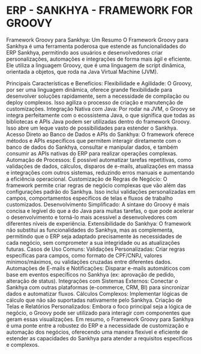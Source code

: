 <h1>ERP - SANKHYA - FRAMEWORK FOR GROOVY</h1>

Framework Groovy para Sankhya: Um Resumo
O Framework Groovy para Sankhya é uma ferramenta poderosa que estende as funcionalidades do ERP Sankhya, permitindo aos usuários e desenvolvedores criar personalizações, automações e integrações de forma mais ágil e eficiente. Ele utiliza a linguagem Groovy, que é uma linguagem de script dinâmica, orientada a objetos, que roda na Java Virtual Machine (JVM).

Principais Características e Benefícios:
Flexibilidade e Agilidade: O Groovy, por ser uma linguagem dinâmica, oferece grande flexibilidade para desenvolver soluções rapidamente, sem a necessidade de compilação ou deploy complexos. Isso agiliza o processo de criação e manutenção de customizações.
Integração Nativa com Java: Por rodar na JVM, o Groovy se integra perfeitamente com o ecossistema Java, o que significa que todas as bibliotecas e APIs Java podem ser utilizadas dentro do framework Groovy. Isso abre um leque vasto de possibilidades para estender o Sankhya.
Acesso Direto ao Banco de Dados e APIs do Sankhya: O framework oferece métodos e APIs específicos que permitem interagir diretamente com o banco de dados do Sankhya, consultar e manipular dados, e também consumir as APIs nativas do ERP para realizar operações complexas.
Automação de Processos: É possível automatizar tarefas repetitivas, como validações de dados, cálculos, disparos de e-mails, atualizações em massa e integrações com outros sistemas, reduzindo erros manuais e aumentando a eficiência operacional.
Customização de Regras de Negócio: O framework permite criar regras de negócio complexas que vão além das configurações padrão do Sankhya. Isso inclui validações personalizadas em campos, comportamentos específicos de telas e fluxos de trabalho customizados.
Desenvolvimento Simplificado: A sintaxe do Groovy é mais concisa e legível do que a do Java para muitas tarefas, o que pode acelerar o desenvolvimento e torná-lo mais acessível a desenvolvedores com diferentes níveis de experiência.
Extensibilidade do Sankhya: O framework não substitui as funcionalidades do Sankhya, mas as complementa, permitindo que o ERP seja adaptado precisamente às necessidades de cada negócio, sem comprometer a sua integridade ou as atualizações futuras.
Casos de Uso Comuns:
Validações Personalizadas: Criar regras específicas para campos, como formato de CPF/CNPJ, valores mínimos/máximos, ou validações cruzadas entre diferentes dados.
Automações de E-mails e Notificações: Disparar e-mails automáticos com base em eventos específicos no Sankhya (ex: aprovação de pedido, alteração de status).
Integrações com Sistemas Externos: Conectar o Sankhya com outras plataformas (e-commerce, CRM, BI) para sincronizar dados e automatizar fluxos.
Cálculos Complexos: Implementar lógicas de cálculo que não são suportadas nativamente pelo Sankhya.
Criação de Telas e Relatórios Personalizados: Embora o foco principal seja a lógica de negócio, o Groovy pode ser utilizado para interagir com componentes que geram essas visualizações.
Em resumo, o Framework Groovy para Sankhya é uma ponte entre a robustez do ERP e a necessidade de customização e automação dos negócios, oferecendo uma maneira flexível e eficiente de estender as capacidades do Sankhya para atender a requisitos específicos e complexos.
